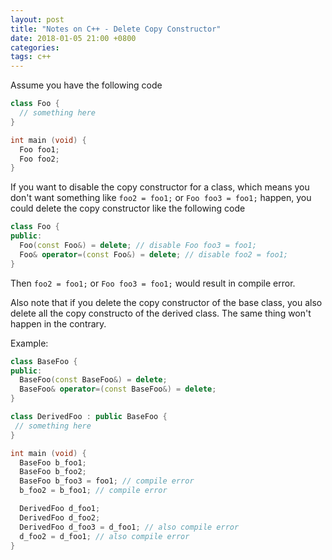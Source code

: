 ```yaml
---
layout: post
title: "Notes on C++ - Delete Copy Constructor"
date: 2018-01-05 21:00 +0800
categories:
tags: c++
---
```


Assume you have the following code

``` c++
class Foo {
  // something here
}

int main (void) {
  Foo foo1;
  Foo foo2;
}
```

If you want to disable the copy constructor for a class, which means you don't want something like ```foo2 = foo1;``` or ```Foo foo3 = foo1;``` happen, you could delete the copy constructor like the following code

``` c++
class Foo {
public:
  Foo(const Foo&) = delete; // disable Foo foo3 = foo1;
  Foo& operator=(const Foo&) = delete; // disable foo2 = foo1;
}
```

Then ```foo2 = foo1;``` or ```Foo foo3 = foo1;``` would result in compile error.

Also note that if you delete the copy constructor of the base class, you also delete all the copy constructo of the derived class. The same thing won't happen in the contrary.

Example:
``` c++
class BaseFoo {
public:
  BaseFoo(const BaseFoo&) = delete;
  BaseFoo& operator=(const BaseFoo&) = delete;
}

class DerivedFoo : public BaseFoo {
 // something here
}

int main (void) {
  BaseFoo b_foo1;
  BaseFoo b_foo2;
  BaseFoo b_foo3 = foo1; // compile error
  b_foo2 = b_foo1; // compile error

  DerivedFoo d_foo1;
  DerivedFoo d_foo2;
  DerivedFoo d_foo3 = d_foo1; // also compile error
  d_foo2 = d_foo1; // also compile error
}
```
